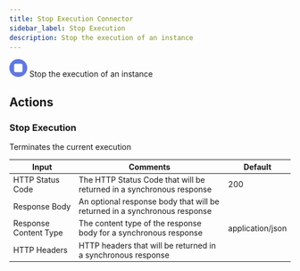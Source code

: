 ```yaml
---
title: Stop Execution Connector
sidebar_label: Stop Execution
description: Stop the execution of an instance
---
```


![Stop Execution](./assets/stop-execution.png#connector-icon)
Stop the execution of an instance

## Actions

### Stop Execution

Terminates the current execution

| Input                 | Comments                                                                  | Default          |
| --------------------- | ------------------------------------------------------------------------- | ---------------- |
| HTTP Status Code      | The HTTP Status Code that will be returned in a synchronous response      | 200              |
| Response Body         | An optional response body that will be returned in a synchronous response |                  |
| Response Content Type | The content type of the response body for a synchronous response          | application/json |
| HTTP Headers          | HTTP headers that will be returned in a synchronous response              |                  |
